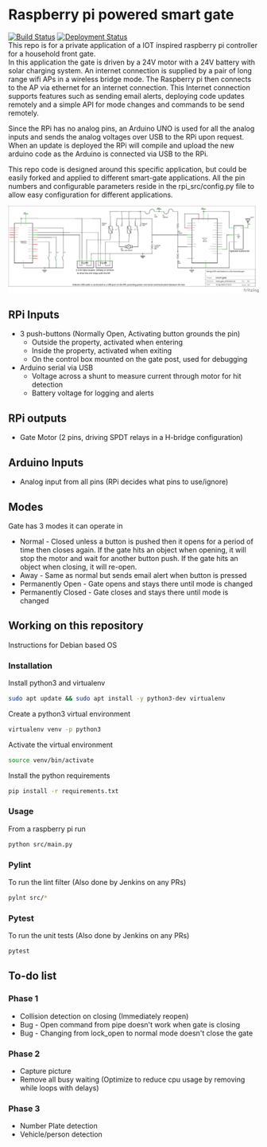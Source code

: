 # Raspberry pi powered smart gate
[![Build Status](http://jenkins.thorpe.engineering:8080/buildStatus/icon?job=smart_gate%2Fmaster&subject=build%20status)](http://jenkins.thorpe.engineering:8080/job/smart_gate/job/master/) 
[![Deployment Status](http://jenkins.thorpe.engineering:8080/buildStatus/icon?job=smart-gate-deploy&subject=deployment%20status)](http://jenkins.thorpe.engineering:8080/job/smart-gate-deploy/)  
This repo is for a private application of a IOT inspired raspberry pi controller for a household front gate.  
In this application the gate is driven by a 24V motor with a 24V battery with solar charging system. 
An internet connection is supplied by a pair of long range wifi APs in a wireless bridge mode. The Raspberry pi then connects to the AP via ethernet for an internet connection. This Internet connection supports features such as sending email alerts, deploying code updates remotely and a simple API for mode changes and commands to be send remotely.

Since the RPi has no analog pins, an Arduino UNO is used for all the analog inputs and sends the analog voltages over USB to the RPi upon request.
When an update is deployed the RPi will compile and upload the new arduino code as the Arduino is connected via USB to the RPi.

This repo code is designed around this specific application, but could be easily forked and applied to different smart-gate applications.
All the pin numbers and configurable parameters reside in the rpi_src/config.py file to allow easy configuration for different applications.

![Screenshot](https://github.com/ThorpeJosh/smart-gate/blob/schematics/reference/smart_gate_schematics.png?raw=true)

## RPi Inputs
* 3 push-buttons (Normally Open, Activating button grounds the pin)
  * Outside the property, activated when entering
  * Inside the property, activated when exiting
  * On the control box mounted on the gate post, used for debugging
* Arduino serial via USB
  * Voltage across a shunt to measure current through motor for hit detection
  * Battery voltage for logging and alerts

## RPi outputs
* Gate Motor (2 pins, driving SPDT relays in a H-bridge configuration)

## Arduino Inputs
* Analog input from all pins (RPi decides what pins to use/ignore)

## Modes
Gate has 3 modes it can operate in
  * Normal - Closed unless a button is pushed then it opens for a period of time then closes again.
    If the gate hits an object when opening, it will stop the motor and wait for another button push.
    If the gate hits an object when closing, it will re-open.
  * Away - Same as normal but sends email alert when button is pressed
  * Permanently Open - Gate opens and stays there until mode is changed
  * Permanently Closed - Gate closes and stays there until mode is changed
  
## Working on this repository
Instructions for Debian based OS
### Installation
Install python3 and virtualenv
```bash
sudo apt update && sudo apt install -y python3-dev virtualenv
```

Create a python3 virtual environment
```bash
virtualenv venv -p python3
```

Activate the virtual environment
```bash
source venv/bin/activate
```

Install the python requirements
```bash
pip install -r requirements.txt
```

### Usage
From a raspberry pi run
```bash
python src/main.py
```

### Pylint
To run the lint filter (Also done by Jenkins on any PRs)
```bash
pylnt src/*
```

### Pytest
To run the unit tests (Also done by Jenkins on any PRs)
```bash
pytest
```

## To-do list
### Phase 1
* Collision detection on closing (Immediately reopen)
* Bug - Open command from pipe doesn't work when gate is closing
* Bug - Changing from lock_open to normal mode doesn't close the gate

### Phase 2
* Capture picture
* Remove all busy waiting (Optimize to reduce cpu usage by removing while loops with delays)

### Phase 3
* Number Plate detection
* Vehicle/person detection
